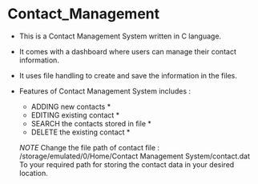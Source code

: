 # Contact_Management
- This is a Contact Management System written in C language.
- It comes with a dashboard where users can manage their contact information. 
- It uses file handling to create and save the information in the files. 
- Features of Contact Management System includes : 
  * ADDING new contacts *
  * EDITING existing contact * 
  * SEARCH the contacts stored in file *
  * DELETE the existing contact *

  *NOTE* 
     Change the file path of contact file  : 
            /storage/emulated/0/Home/Contact Management System/contact.dat 
     To your required path for storing the contact data in your desired location. 


